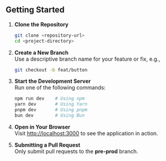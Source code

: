 ## Getting Started

1. **Clone the Repository**  
   ```bash
   git clone <repository-url>
   cd <project-directory>
   ```

2. **Create a New Branch**  
   Use a descriptive branch name for your feature or fix, e.g.,  
   ```bash
   git checkout -b feat/button
   ```

3. **Start the Development Server**  
   Run one of the following commands:  
   ```bash
   npm run dev    # Using npm  
   yarn dev       # Using Yarn  
   pnpm dev       # Using pnpm  
   bun dev        # Using Bun  
   ```

4. **Open in Your Browser**  
   Visit [http://localhost:3000](http://localhost:3000) to see the application in action.

5. **Submitting a Pull Request**  
   Only submit pull requests to the **pre-prod** branch.
